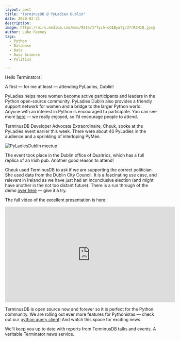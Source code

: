 ```yaml
---
layout: post
title: "TerminusDB @ PyLadies Dublin"
date: 2020-02-21
description:
image: https://miro.medium.com/max/9216/1*TyLh-oQIByoTjJ37rR3HzQ.jpeg
author: Luke Feeney
tags:
  - Python
  - Database
  - Data
  - Data Science
  - Politics

---
```

Hello Terminators!

A first — for me at least — attending PyLadies, Dublin!

PyLadies helps more women become active participants and leaders in the Python open-source community. PyLadies Dublin also provides a friendly support network for women and a bridge to the larger Python world. Anyone with an interest in Python is encouraged to participate. You can see more [here](https://www.meetup.com/PyLadiesDublin/) — we really enjoyed, so I’d encourage people to attend.

TerminusDB Developer Advocate Extraordinaire, Cheuk, spoke at the PyLadies event earlier this week. There were about 40 PyLadies in the audience and a sprinkling of interloping PyMen.

![PyLadiesDublin meetup](https://miro.medium.com/max/9216/1*TyLh-oQIByoTjJ37rR3HzQ.jpeg)

The event took place in the Dublin office of Qualtrics, which has a full replica of an Irish pub. Another good reason to attend!

Cheuk used TerminusDB to ask if we are supporting the correct politician. She used data from the Dublin City Council. It is a fascinating use case, and relevant in Ireland as we have just had an inconclusive election (and might have another in the not too distant future). There is a run through of the demo [over here](/2020/01/15/are-you-supporting-the-right-politician/) — give it a try.

The full video of the excellent presentation is here:

<iframe width="560" height="315" src="https://www.youtube.com/embed/3XKJ9_bplUY" frameborder="0" allowfullscreen></iframe>

TerminusDB is open source now and forever so it is perfect for the Python community. We are rolling out ever more features for Pythonistas — check out our [python query client](/2020/01/20/design-a-query-language-client-for-pythonistas-and-data-scientists/)! And watch this space for exciting news.

We’ll keep you up to date with reports from TerminusDB talks and events. A veritable Terminator news service.
